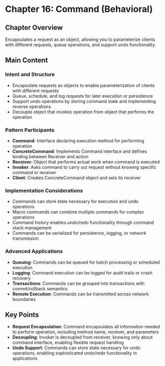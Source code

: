 # Chapter 16: Command (Behavioral)

## Chapter Overview
Encapsulates a request as an object, allowing you to parameterize clients with different requests, queue operations, and support undo functionality.

## Main Content

### Intent and Structure
- Encapsulate requests as objects to enable parameterization of clients with different requests
- Queue, schedule, and log requests for later execution or persistence
- Support undo operations by storing command state and implementing reverse operations
- Decouple object that invokes operation from object that performs the operation

### Pattern Participants
- **Command**: Interface declaring execution method for performing operation
- **ConcreteCommand**: Implements Command interface and defines binding between Receiver and action
- **Receiver**: Object that performs actual work when command is executed
- **Invoker**: Asks command to carry out request without knowing specific command or receiver
- **Client**: Creates ConcreteCommand object and sets its receiver

### Implementation Considerations
- Commands can store state necessary for execution and undo operations
- Macro commands can combine multiple commands for complex operations
- Command history enables undo/redo functionality through command stack management
- Commands can be serialized for persistence, logging, or network transmission

### Advanced Applications
- **Queuing**: Commands can be queued for batch processing or scheduled execution
- **Logging**: Command execution can be logged for audit trails or crash recovery
- **Transactions**: Commands can be grouped into transactions with commit/rollback semantics
- **Remote Execution**: Commands can be transmitted across network boundaries

## Key Points
- **Request Encapsulation**: Command encapsulates all information needed to perform operation, including method name, receiver, and parameters
- **Decoupling**: Invoker is decoupled from receiver, knowing only about command interface, enabling flexible request handling
- **Undo Support**: Commands can store state necessary for undo operations, enabling sophisticated undo/redo functionality in applications